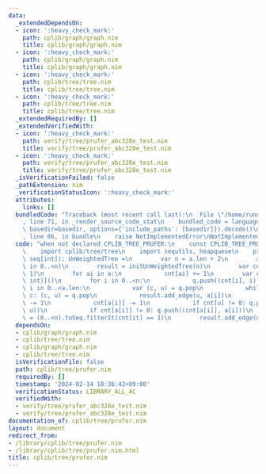 ```yaml
---
data:
  _extendedDependsOn:
  - icon: ':heavy_check_mark:'
    path: cplib/graph/graph.nim
    title: cplib/graph/graph.nim
  - icon: ':heavy_check_mark:'
    path: cplib/graph/graph.nim
    title: cplib/graph/graph.nim
  - icon: ':heavy_check_mark:'
    path: cplib/tree/tree.nim
    title: cplib/tree/tree.nim
  - icon: ':heavy_check_mark:'
    path: cplib/tree/tree.nim
    title: cplib/tree/tree.nim
  _extendedRequiredBy: []
  _extendedVerifiedWith:
  - icon: ':heavy_check_mark:'
    path: verify/tree/prufer_abc328e_test.nim
    title: verify/tree/prufer_abc328e_test.nim
  - icon: ':heavy_check_mark:'
    path: verify/tree/prufer_abc328e_test.nim
    title: verify/tree/prufer_abc328e_test.nim
  _isVerificationFailed: false
  _pathExtension: nim
  _verificationStatusIcon: ':heavy_check_mark:'
  attributes:
    links: []
  bundledCode: "Traceback (most recent call last):\n  File \"/home/runner/.local/lib/python3.10/site-packages/onlinejudge_verify/documentation/build.py\"\
    , line 71, in _render_source_code_stat\n    bundled_code = language.bundle(stat.path,\
    \ basedir=basedir, options={'include_paths': [basedir]}).decode()\n  File \"/home/runner/.local/lib/python3.10/site-packages/onlinejudge_verify/languages/nim.py\"\
    , line 86, in bundle\n    raise NotImplementedError\nNotImplementedError\n"
  code: "when not declared CPLIB_TREE_PRUFER:\n    const CPLIB_TREE_PRUFER* = 1\n\n\
    \    import cplib/tree/tree\n    import sequtils, heapqueue\n    proc prufer_decode*(a:\
    \ seq[int]): UnWeightedTree =\n        var n = a.len + 2\n        assert a.allIt(it\
    \ in 0..<n)\n        result = initUnWeightedTree(n)\n        var cnt = newSeqWith(n,\
    \ 1)\n        for ai in a:\n            cnt[ai] += 1\n        var q = initHeapQueue[(int,\
    \ int)]()\n        for i in 0..<n:\n            q.push((cnt[i], i))\n        for\
    \ i in 0..<a.len:\n            var (c, u) = q.pop\n            while cnt[u] !=\
    \ c: (c, u) = q.pop\n            result.add_edge(u, a[i])\n            cnt[u]\
    \ -= 1\n            cnt[a[i]] -= 1\n            if cnt[u] != 0: q.push((cnt[u],\
    \ u))\n            if cnt[a[i]] != 0: q.push((cnt[a[i]], a[i]))\n        var u\
    \ = (0..<n).toSeq.filterIt(cnt[it] == 1)\n        result.add_edge(u[0], u[1])\n"
  dependsOn:
  - cplib/graph/graph.nim
  - cplib/tree/tree.nim
  - cplib/graph/graph.nim
  - cplib/tree/tree.nim
  isVerificationFile: false
  path: cplib/tree/prufer.nim
  requiredBy: []
  timestamp: '2024-02-14 18:36:42+09:00'
  verificationStatus: LIBRARY_ALL_AC
  verifiedWith:
  - verify/tree/prufer_abc328e_test.nim
  - verify/tree/prufer_abc328e_test.nim
documentation_of: cplib/tree/prufer.nim
layout: document
redirect_from:
- /library/cplib/tree/prufer.nim
- /library/cplib/tree/prufer.nim.html
title: cplib/tree/prufer.nim
---
```

